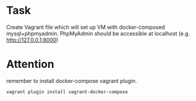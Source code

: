# Task

Create Vagrant file which will set up VM with docker-composed mysql+phpmyadmin.
PhpMyAdmin should be accessible at localhost (e.g. http://127.0.0.1:8000)

# Attention
remember to install docker-compose vagrant plugin.

``` vagrant plugin install vagrant-docker-compose ```
